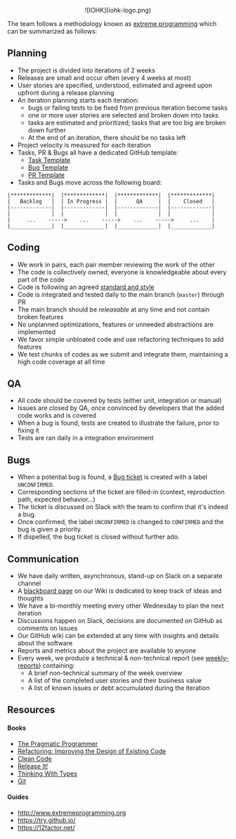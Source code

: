 <p align="center">
    ![IOHK](iohk-logo.png)
</p>

The team follows a methodology known as [extreme programming][xp] which can be summarized as follows:

## Planning

- The project is divided into iterations of 2 weeks
- Releases are small and occur often (every 4 weeks at most)
- User stories are specified, understood, estimated and agreed upon upfront during a release planning
- An iteration planning starts each iteration:
    - bugs or failing tests to be fixed from previous iteration become tasks
    - one or more user stories are selected and broken down into tasks 
    - tasks are estimated and prioritized; tasks that are too big are broken down further
    - At the end of an iteration, there should be no tasks left 
- Project velocity is measured for each iteration
- Tasks, PR & Bugs all have a dedicated GitHub template:
    - [Task Template](https://github.com/input-output-hk/cardano-wallet/blob/master/.github/ISSUE_TEMPLATE/task.md)
    - [Bug Template](https://github.com/input-output-hk/cardano-wallet/blob/master/.github/ISSUE_TEMPLATE/bug.md)
    - [PR Template](https://github.com/input-output-hk/cardano-wallet/blob/master/.github/PULL_REQUEST_TEMPLATE.md)
- Tasks and Bugs move across the following board:

```
|*************|  |*************|  |*************|  |*************|
|   Backlog   |  | In Progress |  |      QA     |  |    Closed   |
|-------------|  |-------------|  |-------------|  |-------------|
|             |  |             |  |             |  |             |
|     ...    ----->    ...    ----->    ...    ----->     ...    |
|_____________|  |_____________|  |_____________|  |_____________|
```


## Coding

- We work in pairs, each pair member reviewing the work of the other
- The code is collectively owned, everyone is knowledgeable about every part of the code
- Code is following an agreed [standard and style][styleguide]
- Code is integrated and tested daily to the main branch (`master`) through PR
- The main branch should be _releasable_ at any time and not contain broken features
- No unplanned optimizations, features or unneeded abstractions are implemented
- We favor simple unbloated code and use refactoring techniques to add features 
- We test chunks of codes as we submit and integrate them, maintaining a high code coverage at all time

## QA 

- All code should be covered by tests (either unit, integration or manual) 
- Issues are closed by QA, once convinced by developers that the added code works and is covered
- When a bug is found, tests are created to illustrate the failure, prior to fixing it
- Tests are ran daily in a integration environment

## Bugs

- When a potential bug is found, a [Bug ticket](https://github.com/input-output-hk/cardano-wallet/blob/master/.github/ISSUE_TEMPLATE/bug.md) is created with a label `UNCONFIRMED`.
- Corresponding sections of the ticket are filled-in (context, reproduction path, expected behavior...)
- The ticket is discussed on Slack with the team to confirm that it's indeed a bug.
- Once confirmed, the label `UNCONFIRMED` is changed to `CONFIRMED` and the bug is given a priority.
- If dispelled, the bug ticket is closed without further ado.  

## Communication

- We have daily written, asynchronous, stand-up on Slack on a separate channel
- A [blackboard page][blackboard] on our Wiki is dedicated to keep track of ideas and thoughts
- We have a bi-monthly meeting every other Wednesday to plan the next iteration
- Discussions happen on Slack, decisions are documented on GitHub as comments on issues
- Our GitHub wiki can be extended at any time with insights and details about the software
- Reports and metrics about the project are available to anyone
- Every week, we produce a technical & non-technical report (see [weekly-reports](https://github.com/input-output-hk/cardano-wallet/tree/weekly-reports)) containing:
    - A brief non-technical summary of the week overview
    - A list of the completed user stories and their business value
    - A list of known issues or debt accumulated during the iteration

## Resources

#### Books

- [The Pragmatic Programmer](https://www.amazon.com/Pragmatic-Programmer-Journeyman-Master/dp/020161622X/) 
- [Refactoring: Improving the Design of Existing Code](https://www.amazon.com/Refactoring-Improving-Existing-Addison-Wesley-Signature/dp/0134757599/)
- [Clean Code](https://www.amazon.com/Clean-Code-Handbook-Software-Craftsmanship/dp/0132350882/)
- [Release It!](https://www.amazon.com/Release-Design-Deploy-Production-Ready-Software/dp/1680502395/)
- [Thinking With Types](https://leanpub.com/thinking-with-types/)
- [Git](https://www.amazon.com/Version-Control-Git-collaborative-development/dp/1449316387/)

#### Guides

- http://www.extremeprogramming.org
- https://try.github.io/
- https://12factor.net/


[styleguide]: https://github.com/input-output-hk/cardano-wallet/wiki/Coding-Standards
[blackboard]: https://github.com/input-output-hk/cardano-wallet/wiki/Blackboard
[xp]: http://www.extremeprogramming.org